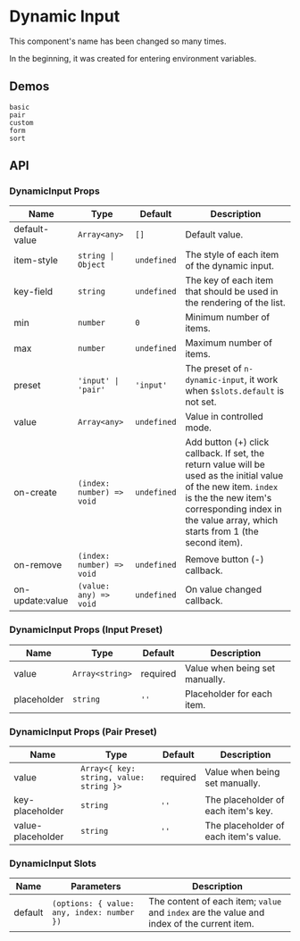 # Dynamic Input

<!--single-column-->

This component's name has been changed so many times.

In the beginning, it was created for entering environment variables.

## Demos

```demo
basic
pair
custom
form
sort
```

## API

### DynamicInput Props

| Name | Type | Default | Description |
| --- | --- | --- | --- |
| default-value | `Array<any>` | `[]` | Default value. |
| item-style | `string \| Object` | `undefined` | The style of each item of the dynamic input. |
| key-field | `string` | `undefined` | The key of each item that should be used in the rendering of the list. |
| min | `number` | `0` | Minimum number of items. |
| max | `number` | `undefined` | Maximum number of items. |
| preset | `'input' \| 'pair'` | `'input'` | The preset of `n-dynamic-input`, it work when `$slots.default` is not set. |
| value | `Array<any>` | `undefined` | Value in controlled mode. |
| on-create | `(index: number) => void` | `undefined` | Add button (+) click callback. If set, the return value will be used as the initial value of the new item. `index` is the the new item's corresponding index in the value array, which starts from 1 (the second item). |
| on-remove | `(index: number) => void` | `undefined` | Remove button (-) callback. |
| on-update:value | `(value: any) => void` | `undefined` | On value changed callback. |

### DynamicInput Props (Input Preset)

| Name        | Type            | Default  | Description                    |
| ----------- | --------------- | -------- | ------------------------------ |
| value       | `Array<string>` | required | Value when being set manually. |
| placeholder | `string`        | `''`     | Placeholder for each item.     |

### DynamicInput Props (Pair Preset)

| Name | Type | Default | Description |
| --- | --- | --- | --- |
| value | `Array<{ key: string, value: string }>` | required | Value when being set manually. |
| key-placeholder | `string` | `''` | The placeholder of each item's key. |
| value-placeholder | `string` | `''` | The placeholder of each item's value. |

### DynamicInput Slots

| Name | Parameters | Description |
| --- | --- | --- |
| default | `(options: { value: any, index: number })` | The content of each item; `value` and `index` are the value and index of the current item. |
